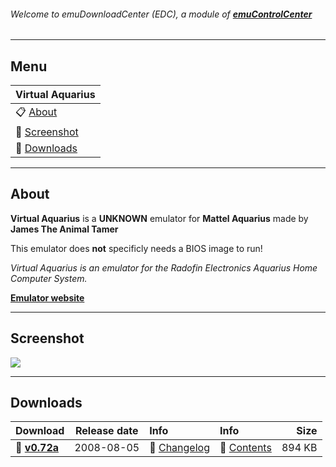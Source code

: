 ###### Welcome to emuDownloadCenter (EDC), a module of [**emuControlCenter**](https://github.com/PhoenixInteractiveNL/emuControlCenter/wiki/)
***
## Menu
| **Virtual Aquarius** |
|:---------|
| :clipboard: [About](#about) |
| :sunrise: [Screenshot](#screenshot) |
| :floppy_disk: [Downloads](#downloads) |
***
## About
**Virtual Aquarius** is a **UNKNOWN** emulator for **Mattel Aquarius** made by **James The Animal Tamer**

This emulator does **not** specificly needs a BIOS image to run!

_Virtual Aquarius is an emulator for the Radofin Electronics Aquarius Home Computer System._

[**Emulator website**](http://www.lchr.org/a/18/2t/)
***
## Screenshot
![](https://raw.githubusercontent.com/PhoenixInteractiveNL/emuDownloadCenter/master/hooks/vaquarius/vaquarius_screen.jpg)
***
## Downloads
| Download | Release date  | Info       | Info       | Size       |
|:---------|:-------------:|:-----------|:-----------|-----------:|
| :floppy_disk: [**v0.72a**](https://github.com/PhoenixInteractiveNL/edc-repo0002/raw/master/vaquarius/0.72a.7z) | 2008-08-05 | :page_facing_up: [Changelog](https://github.com/PhoenixInteractiveNL/edc-repo0002/blob/master/vaquarius/0.72a_changelog.txt) | :mag_right: [Contents](https://github.com/PhoenixInteractiveNL/edc-repo0002/blob/master/vaquarius/0.72a_contents.txt) | 894 KB |
